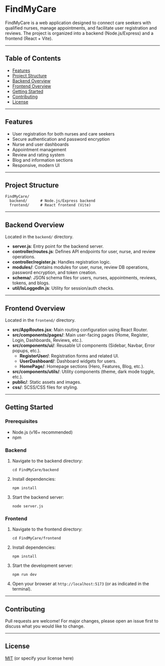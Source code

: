 # FindMyCare

FindMyCare is a web application designed to connect care seekers with qualified nurses, manage appointments, and facilitate user registration and reviews. The project is organized into a backend (Node.js/Express) and a frontend (React + Vite).

---

## Table of Contents

- [Features](#features)
- [Project Structure](#project-structure)
- [Backend Overview](#backend-overview)
- [Frontend Overview](#frontend-overview)
- [Getting Started](#getting-started)
- [Contributing](#contributing)
- [License](#license)

---

## Features

- User registration for both nurses and care seekers
- Secure authentication and password encryption
- Nurse and user dashboards
- Appointment management
- Review and rating system
- Blog and information sections
- Responsive, modern UI

---

## Project Structure

```
FindMyCare/
  backend/      # Node.js/Express backend
  frontend/     # React frontend (Vite)
```

---

## Backend Overview

Located in the `backend/` directory.

- **server.js**: Entry point for the backend server.
- **controller/routes.js**: Defines API endpoints for user, nurse, and review operations.
- **controller/register.js**: Handles registration logic.
- **modules/**: Contains modules for user, nurse, review DB operations, password encryption, and token creation.
- **schema/**: JSON schema files for users, nurses, appointments, reviews, tokens, and blogs.
- **util/IsLoggedIn.js**: Utility for session/auth checks.

---

## Frontend Overview

Located in the `frontend/` directory.

- **src/AppRoutes.jsx**: Main routing configuration using React Router.
- **src/components/pages/**: Main user-facing pages (Home, Register, Login, Dashboards, Reviews, etc.).
- **src/components/ui/**: Reusable UI components (Sidebar, Navbar, Error popups, etc.).
  - **RegisterUser/**: Registration forms and related UI.
  - **UserDashboard/**: Dashboard widgets for users.
  - **HomePage/**: Homepage sections (Hero, Features, Blog, etc.).
- **src/components/utils/**: Utility components (theme, dark mode toggle, etc.).
- **public/**: Static assets and images.
- **css/**: SCSS/CSS files for styling.

---

## Getting Started

### Prerequisites

- Node.js (v16+ recommended)
- npm

### Backend

1. Navigate to the backend directory:
   ```
   cd FindMyCare/backend
   ```
2. Install dependencies:
   ```
   npm install
   ```
3. Start the backend server:
   ```
   node server.js
   ```

### Frontend

1. Navigate to the frontend directory:
   ```
   cd FindMyCare/frontend
   ```
2. Install dependencies:
   ```
   npm install
   ```
3. Start the development server:
   ```
   npm run dev
   ```
4. Open your browser at `http://localhost:5173` (or as indicated in the terminal).

---

## Contributing

Pull requests are welcome! For major changes, please open an issue first to discuss what you would like to change.

---

## License

[MIT](LICENSE) (or specify your license here)
